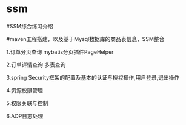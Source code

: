 # ssm

#SSM综合练习介绍  

#maven工程搭建，以及基于Mysql数据库的商品表信息，SSM整合  



1.订单分页查询 mybatis分页插件PageHelper  

2.订单详情查询 多表查询  

3.spring Security框架的配置及基本的认证与授权操作,用户登录,退出操作  

4.资源权限管理  

5.权限关联与控制  

6.AOP日志处理  

